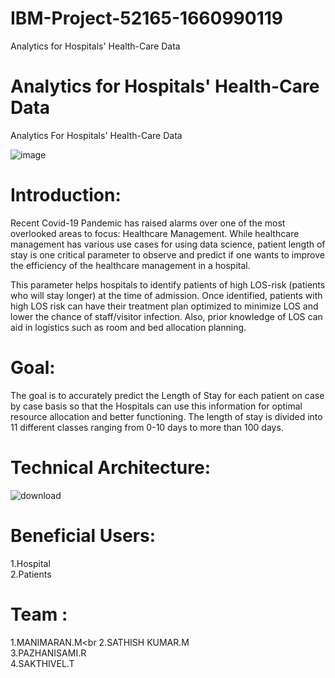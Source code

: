# IBM-Project-52165-1660990119
Analytics for Hospitals' Health-Care Data
# Analytics for Hospitals' Health-Care Data
Analytics For Hospitals' Health-Care Data

![image](https://user-images.githubusercontent.com/82984119/193977794-762c3653-43d0-490b-94ab-4e641cf42e13.png)

# Introduction:

Recent Covid-19 Pandemic has raised alarms over one of the most overlooked areas to focus: Healthcare Management. While healthcare management has various use cases for using data science, patient length of stay is one critical parameter to observe and predict if one wants to improve the efficiency of the healthcare management in a hospital.

This parameter helps hospitals to identify patients of high LOS-risk (patients who will stay longer) at the time of admission. Once identified, patients with high LOS risk can have their treatment plan optimized to minimize LOS and lower the chance of staff/visitor infection. Also, prior knowledge of LOS can aid in logistics such as room and bed allocation planning.

# Goal:

 The goal is to accurately predict the Length of Stay for each patient on case by case basis so that the Hospitals can use this information for optimal resource allocation and better functioning. The length of stay is divided into 11 different classes ranging from 0-10 days to more than 100 days.

# Technical Architecture:


![download](https://user-images.githubusercontent.com/82984119/190869831-2b7327c7-1629-4cc9-b8ec-a5a21fb1b0ec.png)

# Beneficial Users:

1.Hospital<br />
2.Patients

# Team :
1.MANIMARAN.M<br 
2.SATHISH KUMAR.M<br />
3.PAZHANISAMI.R<br />
4.SAKTHIVEL.T<br />


